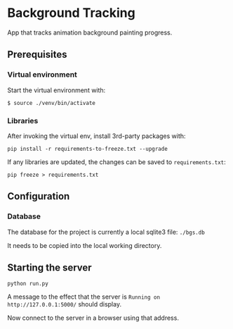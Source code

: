 # Background Tracking
App that tracks animation background painting progress.

## Prerequisites

### Virtual environment

Start the virtual environment with:

```commandline
$ source ./venv/bin/activate
```

### Libraries

After invoking the virtual env, install 3rd-party packages with:

```commandline
pip install -r requirements-to-freeze.txt --upgrade
```

If any libraries are updated, the changes can be saved to `requirements.txt`:

```commandline
pip freeze > requirements.txt
```

## Configuration

### Database

The database for the project is currently a local sqlite3 file: `./bgs.db`

It needs to be copied into the local working directory.

## Starting the server

```commandline
python run.py
```

A message to the effect that the server is `Running on http://127.0.0.1:5000/` should display.

Now connect to the server in a browser using that address.